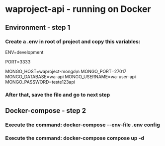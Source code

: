 # waproject-api - running on Docker

## Environment - step 1

### Create a .env in root of project and copy this variables:

ENV=development

PORT=3333

MONGO_HOST=waproject-mongo\n
MONGO_PORT=27017
MONGO_DATABASE=wa-api
MONGO_USERNAME=wa-user-api
MONGO_PASSWORD=teste123api

### After that, save the file and go to next step

## Docker-compose - step 2

### Execute the command: docker-compose --env-file .env config

### Execute the command: docker-compose compose up -d
